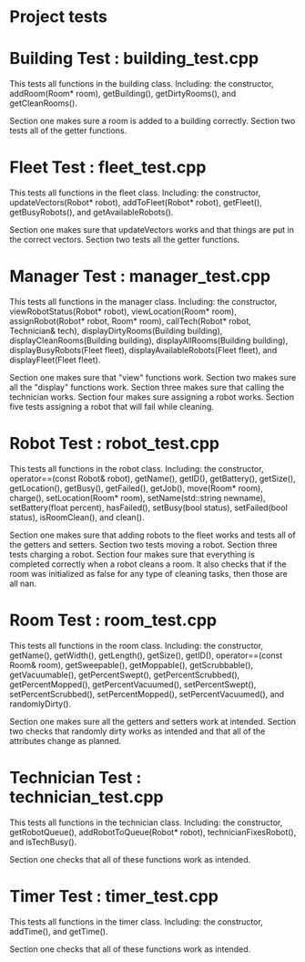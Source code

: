 # Project tests

# Building Test : building_test.cpp
This tests all functions in the building class. Including: the constructor, addRoom(Room* room), getBuilding(), getDirtyRooms(), and getCleanRooms().

Section one makes sure a room is added to a building correctly. Section two tests all of the getter functions.

# Fleet Test : fleet_test.cpp
This tests all functions in the fleet class. Including: the constructor, updateVectors(Robot* robot), addToFleet(Robot* robot), getFleet(), getBusyRobots(), and getAvailableRobots().

Section one makes sure that updateVectors works and that things are put in the correct vectors. Section two tests all the getter functions.

# Manager Test : manager_test.cpp
This tests all functions in the manager class. Including: the constructor, viewRobotStatus(Robot* robot), viewLocation(Room* room), assignRobot(Robot* robot, Room* room), callTech(Robot* robot, Technician& tech), displayDirtyRooms(Building building), displayCleanRooms(Building building), displayAllRooms(Building building), displayBusyRobots(Fleet fleet), displayAvailableRobots(Fleet fleet), and displayFleet(Fleet fleet).

Section one makes sure that "view" functions work. Section two makes sure all the "display" functions work. Section three makes sure that calling the technician works. Section four makes sure assigning a robot works. Section five tests assigning a robot that will fail while cleaning.

# Robot Test : robot_test.cpp
This tests all functions in the robot class. Including: the constructor, operator==(const Robot& robot), getName(), getID(), getBattery(), getSize(), getLocation(), getBusy(), getFailed(), getJob(), move(Room* room), charge(), setLocation(Room* room), setName(std::string newname), setBattery(float percent), hasFailed(), setBusy(bool status), setFailed(bool status), isRoomClean(), and clean().

Section one makes sure that adding robots to the fleet works and tests all of the getters and setters. Section two tests moving a robot. Section three tests charging a robot. Section four makes sure that everything is completed correctly when a robot cleans a room. It also checks that if the room was initialized as false for any type of cleaning tasks, then those are all nan.

# Room Test : room_test.cpp
This tests all functions in the room class. Including: the constructor, getName(), getWidth(), getLength(), getSize(), getID(), operator==(const Room& room), getSweepable(), getMoppable(), getScrubbable(), getVacuumable(), getPercentSwept(), getPercentScrubbed(), getPercentMopped(), getPercentVacuumed(), setPercentSwept(), setPercentScrubbed(), setPercentMopped(), setPercentVacuumed(), and randomlyDirty().

Section one makes sure all the getters and setters work at intended. Section two checks that randomly dirty works as intended and that all of the attributes change as planned.

# Technician Test : technician_test.cpp
This tests all functions in the technician class. Including: the constructor, getRobotQueue(), addRobotToQueue(Robot* robot), technicianFixesRobot(), and isTechBusy().

Section one checks that all of these functions work as intended. 

# Timer Test : timer_test.cpp
This tests all functions in the timer class. Including: the constructor, addTime(), and getTime().

Section one checks that all of these functions work as intended. 